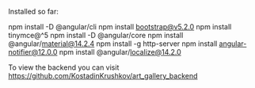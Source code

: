 Installed so far:

npm install -D @angular/cli 
npm install bootstrap@v5.2.0 
npm install tinymce@^5
npm install -D @angular/core
npm install @angular/material@14.2.4
npm install -g http-server
npm install angular-notifier@12.0.0
npm install @angular/localize@14.2.0

To view the backend you can visit https://github.com/KostadinKrushkov/art_gallery_backend
